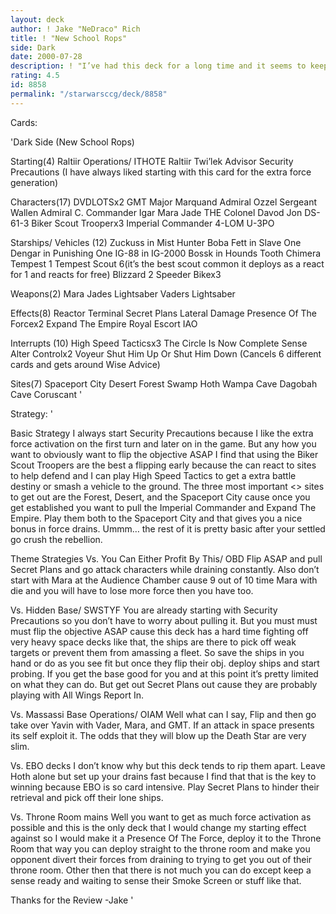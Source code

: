 ```yaml
---
layout: deck
author: ! Jake "NeDraco" Rich
title: ! "New School Rops"
side: Dark
date: 2000-07-28
description: ! "I’ve had this deck for a long time and it seems to keep getting better. With the release of Death Star 2 this deck is just going to get better and better. In the list I might tell you why I put some cards in just cause I feel like it and because a r"
rating: 4.5
id: 8858
permalink: "/starwarsccg/deck/8858"
---
```

Cards: 

'Dark Side (New School Rops)

Starting(4)
Raltiir Operations/ ITHOTE
Raltiir
Twi’lek Advisor
Security Precautions (I have always liked starting with this card for the extra force generation)

Characters(17)
DVDLOTSx2
GMT
Major Marquand
Admiral Ozzel
Sergeant Wallen
Admiral C.
Commander Igar
Mara Jade THE
Colonel Davod Jon
DS-61-3
Biker Scout Trooperx3
Imperial Commander
4-LOM
U-3PO

Starships/ Vehicles (12)
Zuckuss in Mist Hunter
Boba Fett in Slave One
Dengar in Punishing One
IG-88 in IG-2000
Bossk in Hounds Tooth
Chimera
Tempest 1
Tempest Scout 6(it’s the best scout common it deploys as a react for 1 and reacts for free)
Blizzard 2
Speeder Bikex3

Weapons(2)
Mara Jades Lightsaber
Vaders Lightsaber

Effects(8)
Reactor Terminal
Secret Plans
Lateral Damage
Presence Of The Forcex2
Expand The Empire
Royal Escort
IAO

Interrupts (10)
High Speed Tacticsx3
The Circle Is Now Complete
Sense
Alter
Controlx2
Voyeur
Shut Him Up Or Shut Him Down (Cancels 6 different cards and gets around Wise Advice)

Sites(7)
	Spaceport City
	Desert
	Forest
	Swamp
Hoth Wampa Cave
Dagobah Cave
Coruscant
'

Strategy: '

Basic Strategy
I always start Security Precautions because I like the extra force activation on the first turn and later on in the game. But any how you want to obviously want to flip the objective ASAP I find that using the Biker Scout Troopers are the best a flipping early because the can react to sites to help defend and I can play High Speed Tactics to get a extra battle destiny or smash a vehicle to the ground. The three most important <> sites to get out are the Forest, Desert, and the Spaceport City cause once you get established you want to pull the Imperial Commander and Expand The Empire. Play them both to the Spaceport City and that gives you a nice bonus in force drains. Ummm&#8230; the rest of it is pretty basic after your settled go crush the rebellion.

Theme Strategies
Vs. You Can Either Profit By This/ OBD
Flip ASAP and pull Secret Plans and go attack characters while draining constantly. Also don&#8217;t start with Mara at the Audience Chamber cause 9 out of 10 time Mara with die and you will have to lose more force then you have too.

Vs. Hidden Base/ SWSTYF
You are already starting with Security Precautions so you don&#8217;t have to worry about pulling it. But you must must must flip the objective ASAP cause this deck has a hard time fighting off very heavy space decks like that, the ships are there to pick off weak targets or prevent them from amassing a fleet. So save the ships in you hand or do as you see fit but once they flip their obj. deploy ships and start probing. If you get the base good for you and at this point it&#8217;s pretty limited on what they can do.  But get out Secret Plans out cause they are probably playing with All Wings Report In.

Vs. Massassi Base Operations/ OIAM
Well what can I say, Flip and then go take over Yavin with Vader, Mara, and GMT. If an attack in space presents its self exploit it.  The odds that they will blow up the Death Star are very slim.

Vs. EBO decks
I don&#8217;t know why but this deck tends to rip them apart. Leave Hoth alone but set up your drains fast because I find that that is the key to winning because EBO is so card intensive. Play Secret Plans to hinder their retrieval and pick off their lone ships.

Vs. Throne Room mains
Well you want to get as much force activation as possible and this is the only deck that I would change my starting effect against so I would make it a Presence Of The Force, deploy it to the Throne Room that way you can deploy straight to the throne room and make you opponent divert their forces from draining to trying to get you out of their throne room. Other then that there is not much you can do except keep a sense ready and waiting to sense their Smoke Screen or stuff like that.

Thanks for the Review -Jake
'
